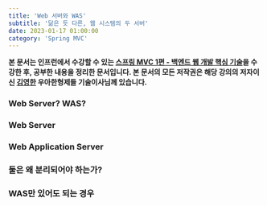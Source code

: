 ```yaml
---
title: 'Web 서버와 WAS'
subtitle: '닮은 듯 다른, 웹 시스템의 두 서버'
date: 2023-01-17 01:00:00
category: 'Spring MVC'
---
```


**본 문서는 인프런에서 수강할 수 있는 [스프링 MVC 1편 - 백엔드 웹 개발 핵심 기술](https://www.inflearn.com/course/스프링-mvc-1/dashboard)을 수강한 후, 공부한 내용을 정리한 문서입니다. 본 문서의 모든 저작권은 해당 강의의 저자이신 [김영한](https://inflearn.com/users/@yh) 우아한형제들 기술이사님께 있습니다.**

### Web Server? WAS?

### Web Server

### Web Application Server

### 둘은 왜 분리되어야 하는가?

### WAS만 있어도 되는 경우